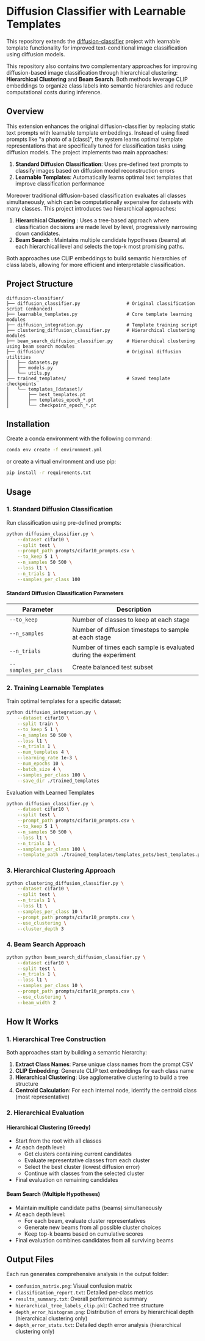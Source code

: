 # Diffusion Classifier with Learnable Templates

This repository extends the [diffusion-classifier](https://github.com/diffusion-classifier/diffusion-classifier) project with learnable template functionality for improved text-conditional image classification using diffusion models.

This repository also contains two complementary approaches for improving diffusion-based image classification through hierarchical clustering: **Hierarchical Clustering** and **Beam Search**. Both methods leverage CLIP embeddings to organize class labels into semantic hierarchies and reduce computational costs during inference.

## Overview
This extension enhances the original diffusion-classifier by replacing static text prompts with learnable template embeddings. Instead of using fixed prompts like "a photo of a [class]", the system learns optimal template representations that are specifically tuned for classification tasks using diffusion models.
The project implements two main approaches:
1. **Standard Diffusion Classification**: Uses pre-defined text prompts to classify images based on diffusion model reconstruction errors
2. **Learnable Templates**: Automatically learns optimal text templates that improve classification performance


Moreover traditional diffusion-based classification evaluates all classes simultaneously, which can be computationally expensive for datasets with many classes. This project introduces two hierarchical approaches:

1. **Hierarchical Clustering** : Uses a tree-based approach where classification decisions are made level by level, progressively narrowing down candidates.
2. **Beam Search** : Maintains multiple candidate hypotheses (beams) at each hierarchical level and selects the top-k most promising paths.

Both approaches use CLIP embeddings to build semantic hierarchies of class labels, allowing for more efficient and interpretable classification.

## Project Structure

```
diffusion-classifier/
├── diffusion_classifier.py                 # Original classification script (enhanced)
├── learnable_templates.py                  # Core template learning modules
├── diffusion_integration.py                # Template training script  
├── clustering_diffusion_classifier.py      # Hierarchical clustering modules
├── beam_search_diffusion_classifier.py     # Hierarchical clustering using beam search modules
├── diffusion/                              # Original diffusion utilities
│   ├── datasets.py
│   ├── models.py
│   └── utils.py
├── trained_templates/                      # Saved template checkpoints
│   └── templates_[dataset]/
│       ├── best_templates.pt
│       ├── templates_epoch_*.pt
│       └── checkpoint_epoch_*.pt

```


## Installation

Create a conda environment with the following command:
```bash
conda env create -f environment.yml
```
or create a virtual environment and use pip:
```bash
pip install -r requirements.txt
```

## Usage

### 1. Standard Diffusion Classification

Run classification using pre-defined prompts:

```bash
python diffusion_classifier.py \
    --dataset cifar10 \
    --split test \
    --prompt_path prompts/cifar10_prompts.csv \
    --to_keep 5 1 \
    --n_samples 50 500 \
    --loss l1 \
    --n_trials 1 \
    --samples_per_class 100
```
#### Standard Diffusion Classification Parameters

| Parameter | Description |
|-----------|-------------|
| `--to_keep` | Number of classes to keep at each stage |
| `--n_samples` | Number of diffusion timesteps to sample at each stage |
| `--n_trials` | Number of times each sample is evaluated during the experiment |
| `--samples_per_class` | Create balanced test subset |

### 2. Training Learnable Templates

Train optimal templates for a specific dataset:

```bash
python diffusion_integration.py \
    --dataset cifar10 \
    --split train \
    --to_keep 5 1 \
    --n_samples 50 500 \
    --loss l1 \
    --n_trials 1 \
    --num_templates 4 \
    --learning_rate 1e-3 \
    --num_epochs 10 \
    --batch_size 4 \
    --samples_per_class 100 \
    --save_dir ./trained_templates
```

Evaluation with Learned Templates

```bash
python diffusion_classifier.py \
    --dataset cifar10 \
    --split test \
    --prompt_path prompts/cifar10_prompts.csv \
    --to_keep 5 1 \
    --n_samples 50 500 \
    --loss l1 \
    --n_trials 1 \
    --samples_per_class 100 \
    --template_path ./trained_templates/templates_pets/best_templates.pt
```

### 3. Hierarchical Clustering Approach
```bash
python clustering_diffusion_classifier.py \
    --dataset cifar10 \
    --split test \
    --n_trials 1 \
    --loss l1 \
    --samples_per_class 10 \
    --prompt_path prompts/cifar10_prompts.csv \
    --use_clustering \
    --cluster_depth 3
```

### 4. Beam Search Approach
```bash
python python beam_search_diffusion_classifier.py \
    --dataset cifar10 \
    --split test \
    --n_trials 1 \
    --loss l1 \
    --samples_per_class 10 \
    --prompt_path prompts/cifar10_prompts.csv \
    --use_clustering \
    --beam_width 2
```

## How It Works

### 1. Hierarchical Tree Construction
Both approaches start by building a semantic hierarchy:

1. **Extract Class Names**: Parse unique class names from the prompt CSV
2. **CLIP Embedding**: Generate CLIP text embeddings for each class name
3. **Hierarchical Clustering**: Use agglomerative clustering to build a tree structure
4. **Centroid Calculation**: For each internal node, identify the centroid class (most representative)

### 2. Hierarchical Evaluation

#### Hierarchical Clustering (Greedy)
- Start from the root with all classes
- At each depth level:
  - Get clusters containing current candidates
  - Evaluate representative classes from each cluster
  - Select the best cluster (lowest diffusion error)
  - Continue with classes from the selected cluster
- Final evaluation on remaining candidates

#### Beam Search (Multiple Hypotheses)
- Maintain multiple candidate paths (beams) simultaneously
- At each depth level:
  - For each beam, evaluate cluster representatives
  - Generate new beams from all possible cluster choices
  - Keep top-k beams based on cumulative scores
- Final evaluation combines candidates from all surviving beams


## Output Files

Each run generates comprehensive analysis in the output folder:

- `confusion_matrix.png`: Visual confusion matrix
- `classification_report.txt`: Detailed per-class metrics
- `results_summary.txt`: Overall performance summary
- `hierarchical_tree_labels_clip.pkl`: Cached tree structure
- `depth_error_histogram.png`: Distribution of errors by hierarchical depth (hierarchical clustering only)
- `depth_error_stats.txt`: Detailed depth error analysis (hierarchical clustering only)

